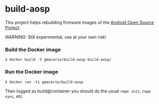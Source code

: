 build-aosp
==========

This project helps rebuilding firmware images of the [Android Open Source Project](http://source.android.com/source/index.html).

WARNING: Still experimental, use at your own risk!

### Build the Docker image

```
$ docker build -t gmacario/build-aosp build-aosp/
```

### Run the Docker image

```
$ docker run -ti gmacario/build-aosp
```

Then logged as build@container you should do the usual `repo init`, `repo sync`, etc.

<!-- EOF -->
